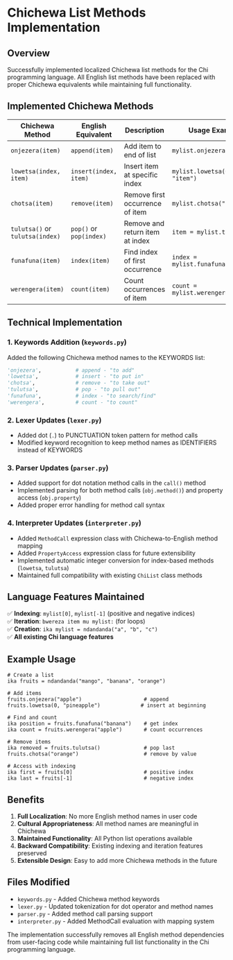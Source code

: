 # Chichewa List Methods Implementation

## Overview
Successfully implemented localized Chichewa list methods for the Chi programming language. All English list methods have been replaced with proper Chichewa equivalents while maintaining full functionality.

## Implemented Chichewa Methods

| Chichewa Method | English Equivalent | Description | Usage Example |
|-----------------|-------------------|-------------|---------------|
| `onjezera(item)` | `append(item)` | Add item to end of list | `mylist.onjezera("item")` |
| `lowetsa(index, item)` | `insert(index, item)` | Insert item at specific index | `mylist.lowetsa(0, "item")` |
| `chotsa(item)` | `remove(item)` | Remove first occurrence of item | `mylist.chotsa("item")` |
| `tulutsa()` or `tulutsa(index)` | `pop()` or `pop(index)` | Remove and return item at index | `item = mylist.tulutsa()` |
| `funafuna(item)` | `index(item)` | Find index of first occurrence | `index = mylist.funafuna("item")` |
| `werengera(item)` | `count(item)` | Count occurrences of item | `count = mylist.werengera("item")` |

## Technical Implementation

### 1. Keywords Addition (`keywords.py`)
Added the following Chichewa method names to the KEYWORDS list:
```python
'onjezera',           # append - "to add"
'lowetsa',            # insert - "to put in" 
'chotsa',             # remove - "to take out"
'tulutsa',            # pop - "to pull out"
'funafuna',           # index - "to search/find"
'werengera',          # count - "to count"
```

### 2. Lexer Updates (`lexer.py`)
- Added dot (`.`) to PUNCTUATION token pattern for method calls
- Modified keyword recognition to keep method names as IDENTIFIERS instead of KEYWORDS

### 3. Parser Updates (`parser.py`)
- Added support for dot notation method calls in the `call()` method
- Implemented parsing for both method calls (`obj.method()`) and property access (`obj.property`)
- Added proper error handling for method call syntax

### 4. Interpreter Updates (`interpreter.py`)
- Added `MethodCall` expression class with Chichewa-to-English method mapping
- Added `PropertyAccess` expression class for future extensibility
- Implemented automatic integer conversion for index-based methods (`lowetsa`, `tulutsa`)
- Maintained full compatibility with existing `ChiList` class methods

## Language Features Maintained

✅ **Indexing**: `mylist[0]`, `mylist[-1]` (positive and negative indices)  
✅ **Iteration**: `bwereza item mu mylist:` (for loops)  
✅ **Creation**: `ika mylist = ndandanda("a", "b", "c")`  
✅ **All existing Chi language features**

## Example Usage

```chi
# Create a list
ika fruits = ndandanda("mango", "banana", "orange")

# Add items
fruits.onjezera("apple")                    # append
fruits.lowetsa(0, "pineapple")             # insert at beginning

# Find and count
ika position = fruits.funafuna("banana")    # get index
ika count = fruits.werengera("apple")       # count occurrences

# Remove items
ika removed = fruits.tulutsa()              # pop last
fruits.chotsa("orange")                     # remove by value

# Access with indexing
ika first = fruits[0]                       # positive index
ika last = fruits[-1]                       # negative index
```

## Benefits

1. **Full Localization**: No more English method names in user code
2. **Cultural Appropriateness**: All method names are meaningful in Chichewa
3. **Maintained Functionality**: All Python list operations available
4. **Backward Compatibility**: Existing indexing and iteration features preserved
5. **Extensible Design**: Easy to add more Chichewa methods in the future

## Files Modified

- `keywords.py` - Added Chichewa method keywords
- `lexer.py` - Updated tokenization for dot operator and method names
- `parser.py` - Added method call parsing support
- `interpreter.py` - Added MethodCall evaluation with mapping system

The implementation successfully removes all English method dependencies from user-facing code while maintaining full list functionality in the Chi programming language.

